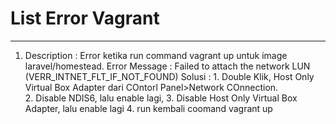 # List Error Vagrant
--------------------------------------------

1.  Description : Error ketika run command vagrant up untuk image laravel/homestead.
    Error Message : Failed to attach the network LUN (VERR_INTNET_FLT_IF_NOT_FOUND)
    Solusi : 
        1. Double Klik, Host Only Virtual Box Adapter dari COntorl Panel>Network COnnection.    
        2. Disable NDIS6, lalu enable lagi, 
        3. Disable Host Only Virtual Box Adapter, lalu enable lagi
        4. run kembali coomand vagrant up